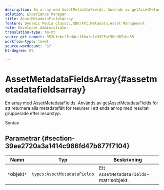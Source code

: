 ```yaml
---
description: En array med AssetMetadataFields. Används av getAssetMetadataFields för att returnera alla metadatafält för resurser i ett enda anrop med resultat grupperade efter resurstyp.
solution: Experience Manager
title: AssetMetadataFieldsArray
feature: Dynamic Media Classic,SDK/API,Metadata,Asset Management
role: Developer,Administrator
translation-type: tm+mt
source-git-commit: 052bfcbcf1bd4ccf60afa7e3325bf58dd07cba85
workflow-type: tm+mt
source-wordcount: '67'
ht-degree: 0%

---
```



# AssetMetadataFieldsArray{#assetmetadatafieldsarray}

En array med AssetMetadataFields. Används av getAssetMetadataFields för att returnera alla metadatafält för resurser i ett enda anrop med resultat grupperade efter resurstyp.

Syntax

## Parametrar {#section-39ee2720a3a1414c966fd47b677f7104}

| Namn | Typ | Beskrivning |
|---|---|---|
| `*`objekt`*` | `types:AssetMetadataFields` | Ett `AssetMetadataFields`-matrisobjekt. |

